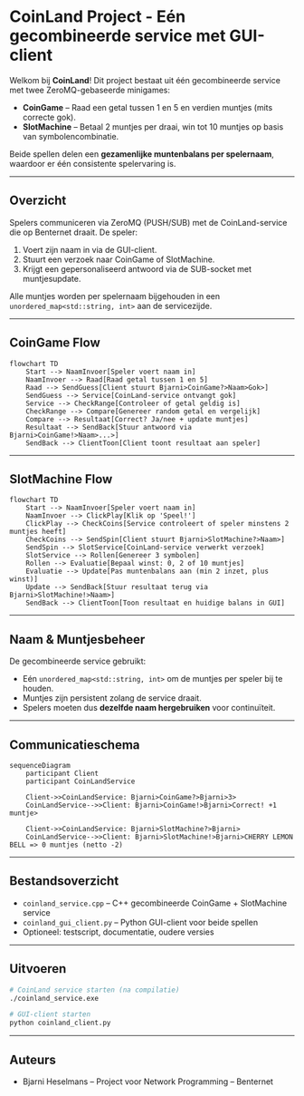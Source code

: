 # CoinLand Project - Eén gecombineerde service met GUI-client

Welkom bij **CoinLand**! Dit project bestaat uit één gecombineerde service met twee ZeroMQ-gebaseerde minigames:

- **CoinGame** – Raad een getal tussen 1 en 5 en verdien muntjes (mits correcte gok).
- **SlotMachine** – Betaal 2 muntjes per draai, win tot 10 muntjes op basis van symbolencombinatie.

Beide spellen delen een **gezamenlijke muntenbalans per spelernaam**, waardoor er één consistente spelervaring is.

---

## Overzicht

Spelers communiceren via ZeroMQ (PUSH/SUB) met de CoinLand-service die op Benternet draait. De speler:

1. Voert zijn naam in via de GUI-client.
2. Stuurt een verzoek naar CoinGame of SlotMachine.
3. Krijgt een gepersonaliseerd antwoord via de SUB-socket met muntjesupdate.

Alle muntjes worden per spelernaam bijgehouden in een `unordered_map<std::string, int>` aan de servicezijde.

---

## CoinGame Flow

```mermaid
flowchart TD
    Start --> NaamInvoer[Speler voert naam in]
    NaamInvoer --> Raad[Raad getal tussen 1 en 5]
    Raad --> SendGuess[Client stuurt Bjarni>CoinGame?>Naam>Gok>]
    SendGuess --> Service[CoinLand-service ontvangt gok]
    Service --> CheckRange[Controleer of getal geldig is]
    CheckRange --> Compare[Genereer random getal en vergelijk]
    Compare --> Resultaat[Correct? Ja/nee + update muntjes]
    Resultaat --> SendBack[Stuur antwoord via Bjarni>CoinGame!>Naam>...>]
    SendBack --> ClientToon[Client toont resultaat aan speler]
```

---

## SlotMachine Flow

```mermaid
flowchart TD
    Start --> NaamInvoer[Speler voert naam in]
    NaamInvoer --> ClickPlay[Klik op 'Speel!']
    ClickPlay --> CheckCoins[Service controleert of speler minstens 2 muntjes heeft]
    CheckCoins --> SendSpin[Client stuurt Bjarni>SlotMachine?>Naam>]
    SendSpin --> SlotService[CoinLand-service verwerkt verzoek]
    SlotService --> Rollen[Genereer 3 symbolen]
    Rollen --> Evaluatie[Bepaal winst: 0, 2 of 10 muntjes]
    Evaluatie --> Update[Pas muntenbalans aan (min 2 inzet, plus winst)]
    Update --> SendBack[Stuur resultaat terug via Bjarni>SlotMachine!>Naam>]
    SendBack --> ClientToon[Toon resultaat en huidige balans in GUI]
```

---

## Naam & Muntjesbeheer

De gecombineerde service gebruikt:

- Eén `unordered_map<std::string, int>` om de muntjes per speler bij te houden.
- Muntjes zijn persistent zolang de service draait.
- Spelers moeten dus **dezelfde naam hergebruiken** voor continuïteit.

---

## Communicatieschema

```mermaid
sequenceDiagram
    participant Client
    participant CoinLandService

    Client->>CoinLandService: Bjarni>CoinGame?>Bjarni>3>
    CoinLandService-->>Client: Bjarni>CoinGame!>Bjarni>Correct! +1 muntje>

    Client->>CoinLandService: Bjarni>SlotMachine?>Bjarni>
    CoinLandService-->>Client: Bjarni>SlotMachine!>Bjarni>CHERRY LEMON BELL => 0 muntjes (netto -2)
```

---

## Bestandsoverzicht

- `coinland_service.cpp` – C++ gecombineerde CoinGame + SlotMachine service
- `coinland_gui_client.py` – Python GUI-client voor beide spellen
- Optioneel: testscript, documentatie, oudere versies

---

## Uitvoeren

```bash
# CoinLand service starten (na compilatie)
./coinland_service.exe

# GUI-client starten
python coinland_client.py
```

---

## Auteurs

- Bjarni Heselmans – Project voor Network Programming – Benternet
